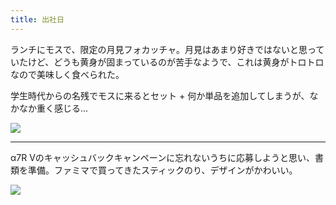 ```yaml
---
title: 出社日
---
```


ランチにモスで、限定の月見フォカッチャ。月見はあまり好きではないと思っていたけど、どうも黄身が固まっているのが苦手なようで、これは黄身がトロトロなので美味しく食べられた。

学生時代からの名残でモスに来るとセット + 何か単品を追加してしまうが、なかなか重く感じる...

![](https://photos.old.apkas.net/medium/202409/20240924-132322.webp)

---

α7R Vのキャッシュバックキャンペーンに忘れないうちに応募しようと思い、書類を準備。ファミマで買ってきたスティックのり、デザインがかわいい。

![](https://photos.old.apkas.net/medium/202409/20240924-215102.webp)
